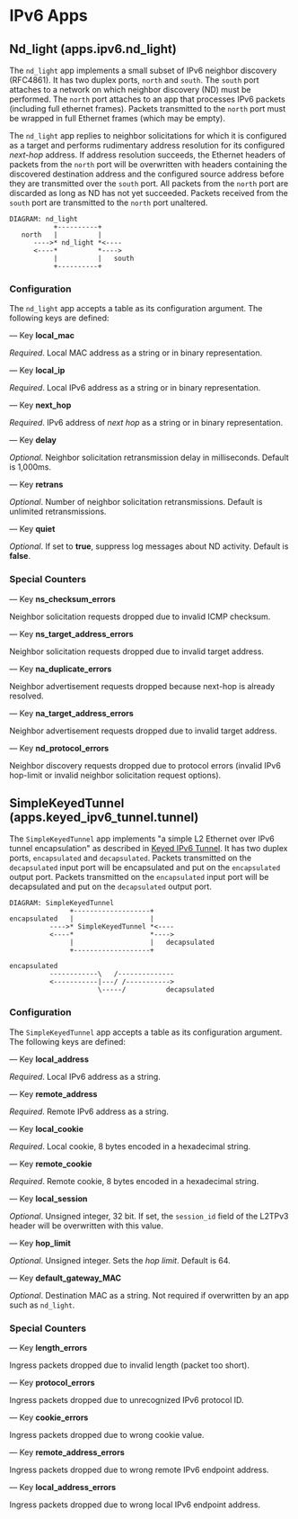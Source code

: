 # IPv6 Apps

## Nd_light (apps.ipv6.nd_light)

The `nd_light` app implements a small subset of IPv6 neighbor discovery
(RFC4861).  It has two duplex ports, `north` and `south`.  The `south`
port attaches to a network on which neighbor discovery (ND) must be
performed.  The `north` port attaches to an app that processes IPv6
packets (including full ethernet frames). Packets transmitted to the
`north` port must be wrapped in full Ethernet frames (which may be
empty).

The `nd_light` app replies to neighbor solicitations for which it is
configured as a target and performs rudimentary address resolution for
its configured *next-hop* address. If address resolution succeeds, the
Ethernet headers of packets from the `north` port will be overwritten
with headers containing the discovered destination address and the
configured source address before they are transmitted over the `south`
port. All packets from the `north` port are discarded as long as ND has
not yet succeeded. Packets received from the `south` port are transmitted
to the `north` port unaltered.

    DIAGRAM: nd_light
               +----------+
       north   |          |
          ---->* nd_light *<----
          <----*          *---->
               |          |   south
               +----------+

### Configuration

The `nd_light` app accepts a table as its configuration argument. The
following keys are defined:

— Key **local_mac**

*Required*. Local MAC address as a string or in binary representation.

— Key **local_ip**

*Required*. Local IPv6 address as a string or in binary representation.

— Key **next_hop**

*Required*. IPv6 address of *next hop* as a string or in binary
representation.

— Key **delay**

*Optional*. Neighbor solicitation retransmission delay in
milliseconds. Default is 1,000ms.

— Key **retrans**

*Optional*. Number of neighbor solicitation retransmissions. Default is
unlimited retransmissions.

— Key **quiet**

*Optional*. If set to **true**, suppress log messages about ND
activity. Default is **false**.

### Special Counters

— Key **ns_checksum_errors**

Neighbor solicitation requests dropped due to invalid ICMP checksum.

— Key **ns_target_address_errors**

Neighbor solicitation requests dropped due to invalid target address.

— Key **na_duplicate_errors**

Neighbor advertisement requests dropped because next-hop is already resolved.

— Key **na_target_address_errors**

Neighbor advertisement requests dropped due to invalid target address.

— Key **nd_protocol_errors**

Neighbor discovery requests dropped due to protocol errors (invalid IPv6
hop-limit or invalid neighbor solicitation request options).


## SimpleKeyedTunnel (apps.keyed_ipv6_tunnel.tunnel)

The `SimpleKeyedTunnel` app implements "a simple L2 Ethernet over IPv6
tunnel encapsulation" as described in
[Keyed IPv6 Tunnel](http://tools.ietf.org/html/draft-mkonstan-keyed-ipv6-tunnel-01).
It has two duplex ports, `encapsulated` and `decapsulated`. Packets
transmitted on the `decapsulated` input port will be encapsulated and put
on the `encapsulated` output port. Packets transmitted on the
`encapsulated` input port will be decapsulated and put on the
`decapsulated` output port.

    DIAGRAM: SimpleKeyedTunnel
                   +-------------------+
    encapsulated   |                   |
              ---->* SimpleKeyedTunnel *<----
              <----*                   *---->
                   |                   |   decapsulated
                   +-------------------+
    
    encapsulated    
              ------------\   /--------------
              <-----------|---/ /----------->
                          \-----/          decapsulated


### Configuration

The `SimpleKeyedTunnel` app accepts a table as its configuration
argument. The following keys are defined:

— Key **local_address**

*Required*. Local IPv6 address as a string.

— Key **remote_address**

*Required*. Remote IPv6 address as a string.

— Key **local_cookie**

*Required*. Local cookie, 8 bytes encoded in a hexadecimal string.

— Key **remote_cookie**

*Required*. Remote cookie, 8 bytes encoded in a hexadecimal string.

— Key **local_session**

*Optional*. Unsigned integer, 32 bit. If set, the `session_id` field of
the L2TPv3 header will be overwritten with this value.

— Key **hop_limit**

*Optional*. Unsigned integer. Sets the *hop limit*. Default is 64.

— Key **default_gateway_MAC**

*Optional*. Destination MAC as a string. Not required if overwritten by
an app such as `nd_light`.


### Special Counters

— Key **length_errors**

Ingress packets dropped due to invalid length (packet too short).

— Key **protocol_errors**

Ingress packets dropped due to unrecognized IPv6 protocol ID.

— Key **cookie_errors**

Ingress packets dropped due to wrong cookie value.

— Key **remote_address_errors**

Ingress packets dropped due to wrong remote IPv6 endpoint address.

— Key **local_address_errors**

Ingress packets dropped due to wrong local IPv6 endpoint address.
